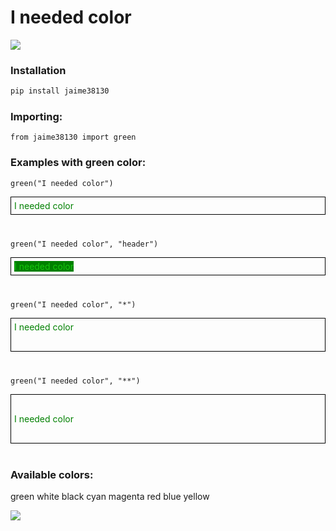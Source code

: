 # I needed color

![](https://www.jaimedcsilva.com/static/img/python.png)




### Installation 

```sh
pip install jaime38130
```






### Importing:
`from jaime38130 import green`

### Examples with green color:

`green("I needed color")`
<div style="border:1px solid black; margin-bottom:40px; padding:5px;">
<span style="color:green"> I needed color</span> <br>
</div>

`
green("I needed color", "header")
`

<div style="border:1px solid black; margin-bottom:40px; padding:5px 5px 5px 5px;">
<span style="background-color:green; color:16C60C;"> I needed color</span> <br>
</div>



`
green("I needed color", "*")
`

<div style="border:1px solid black; margin-bottom:40px; padding:5px 5px 30px 5px;">
<span style="color:green"> I needed color</span> <br>
</div>

`
green("I needed color", "**")
`

<div style="border:1px solid black; margin-bottom:40px; padding:30px 5px 30px 5px;">
<span style="color:green"> I needed color</span> <br>
</div>
 
### Available colors:
green
white
black
cyan
magenta
red
blue
yellow

![](https://www.jaimedcsilva.com/static/img/python.png)



